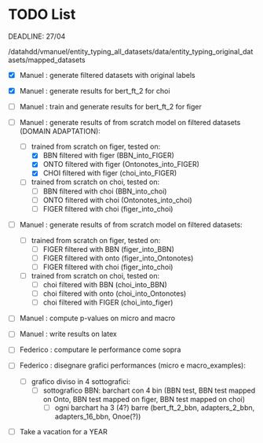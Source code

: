 # TODO List

DEADLINE: 27/04

/datahdd/vmanuel/entity_typing_all_datasets/data/entity_typing_original_datasets/mapped_datasets

- [X] Manuel : generate filtered datasets with original labels
- [X] Manuel : generate results for bert_ft_2 for choi
- [ ] Manuel : train and generate results for bert_ft_2 for figer
- [ ] Manuel : generate results of from scratch model on filtered datasets (DOMAIN ADAPTATION):
  - [ ] trained from scratch on figer, tested on:
    - [X]  BBN filtered with figer (BBN_into_FIGER)
    - [X]  ONTO filtered with figer (Ontonotes_into_FIGER)
    - [X]  CHOI filtered with figer (choi_into_FIGER)
  - [ ] trained from scratch on choi, tested on:
    - [ ]  BBN filtered with choi (BBN_into_choi)
    - [ ]  ONTO filtered with choi (Ontonotes_into_choi)
    - [ ]  FIGER filtered with choi (figer_into_choi)
- [ ] Manuel : generate results of from scratch model on filtered datasets:
  - [ ] trained from scratch on figer, tested on:
    - [ ] FIGER filtered with BBN (figer_into_BBN)
    - [ ] FIGER filtered with onto (figer_into_Ontonotes)
    - [ ] FIGER filtered with choi (figer_into_choi)
  - [ ] trained from scratch on choi, tested on:
    - [ ] choi filtered with BBN (choi_into_BBN)
    - [ ] choi filtered with onto (choi_into_Ontonotes)
    - [ ] choi filtered with FIGER (choi_into_figer)
- [ ] Manuel : compute p-values on micro and macro
- [ ] Manuel : write results on latex

- [ ] Federico : computare le performance come sopra
- [ ] Federico : disegnare grafici performances (micro e macro_examples):
  - [ ] grafico diviso in 4 sottografici:
    - [ ] sottografico BBN: barchart con 4 bin (BBN test, BBN test mapped on Onto, BBN test mapped on figer, BBN test mapped on choi)
      - [ ] ogni barchart ha 3 (4?) barre (bert_ft_2_bbn, adapters_2_bbn, adapters_16_bbn, Onoe(?))   

- [ ] Take a vacation for a YEAR
